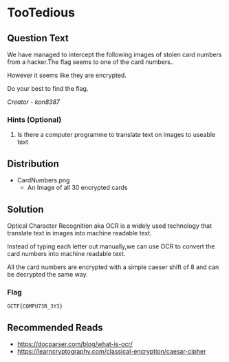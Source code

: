 # TooTedious

## Question Text

We have managed to intercept the following images of stolen card numbers from a hacker.The flag seems to one of the card numbers..

However it seems like they are encrypted. 

Do your best to find the flag.

*Creator - kon8387*

### Hints (Optional)
1. Is there a computer programme to translate text on images to useable text

## Distribution
- CardNumbers.png
    - An Image of all 30 encrypted cards

## Solution
Optical Character Recognition aka OCR is a widely used technology that translate text in images into machine readable text.

Instead of typing each letter out manually,we can use OCR to convert the card numbers into machine readable text.

All the card numbers are encrypted with a simple caeser shift of 8 and can be decrypted the same way. 

### Flag
`GCTF{COMPU73R_3Y3}`

## Recommended Reads
* https://docparser.com/blog/what-is-ocr/
* https://learncryptography.com/classical-encryption/caesar-cipher